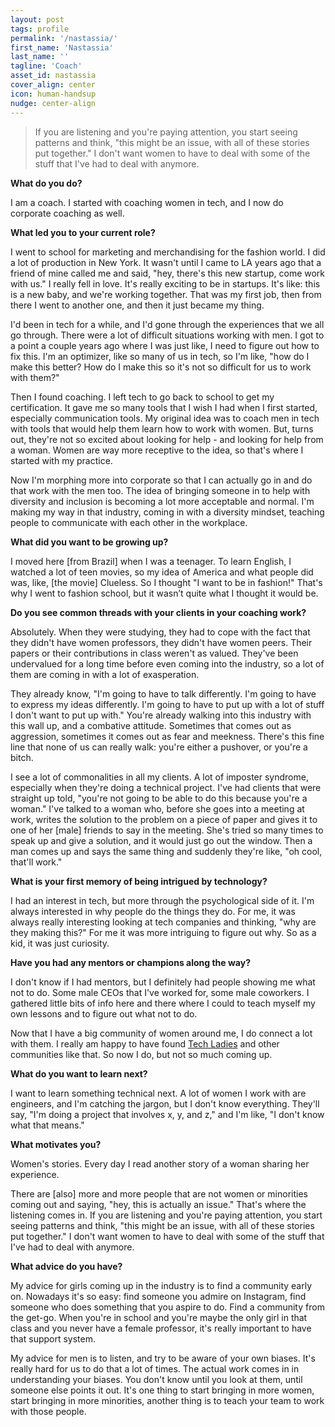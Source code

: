```yaml
---
layout: post
tags: profile
permalink: '/nastassia/'
first_name: 'Nastassia'
last_name: ''
tagline: 'Coach'
asset_id: nastassia
cover_align: center
icon: human-handsup
nudge: center-align
---
```


> If you are listening and you're paying attention, you start seeing patterns and think, "this might be an issue, with all of these stories put together." I don't want women to have to deal with some of the stuff that I've had to deal with anymore.

**What do you do?**

I am a coach. I started with coaching women in tech, and I now do corporate coaching as well.

**What led you to your current role?**

I went to school for marketing and merchandising for the fashion world. I did a lot of production in New York. It wasn't until I came to LA years ago that a friend of mine called me and said, "hey, there's this new startup, come work with us." I really fell in love. It's really exciting to be in startups. It's like: this is a new baby, and we're working together. That was my first job, then from there I went to another one, and then it just became my thing.

I'd been in tech for a while, and I'd gone through the experiences that we all go through. There were a lot of difficult situations working with men. I got to a point a couple years ago where I was just like, I need to figure out how to fix this. I'm an optimizer, like so many of us in tech, so I'm like, "how do I make this better? How do I make this so it's not so difficult for us to work with them?"

Then I found coaching. I left tech to go back to school to get my certification. It gave me so many tools that I wish I had when I first started, especially communication tools. My original idea was to coach men in tech with tools that would help them learn how to work with women. But, turns out, they're not so excited about looking for help - and looking for help from a woman. Women are way more receptive to the idea, so that's where I started with my practice.

Now I'm morphing more into corporate so that I can actually go in and do that work with the men too. The idea of bringing someone in to help with diversity and inclusion is becoming a lot more acceptable and normal. I'm making my way in that industry, coming in with a diversity mindset, teaching people to communicate with each other in the workplace.

**What did you want to be growing up?**

I moved here [from Brazil] when I was a teenager. To learn English, I watched a lot of teen movies, so my idea of America and what people did was, like, [the movie] Clueless. So I thought "I want to be in fashion!" That's why I went to fashion school, but it wasn’t quite what I thought it would be.

**Do you see common threads with your clients in your coaching work?**

Absolutely. When they were studying, they had to cope with the fact that they didn't have women professors, they didn't have women peers. Their papers or their contributions in class weren't as valued. They've been undervalued for a long time before even coming into the industry, so a lot of them are coming in with a lot of exasperation.

They already know, "I'm going to have to talk differently. I'm going to have to express my ideas differently. I'm going to have to put up with a lot of stuff I don't want to put up with." You're already walking into this industry with this wall up, and a combative attitude. Sometimes that comes out as aggression, sometimes it comes out as fear and meekness. There's this fine line that none of us can really walk: you're either a pushover, or you're a bitch.

I see a lot of commonalities in all my clients. A lot of imposter syndrome, especially when they're doing a technical project. I've had clients that were straight up told, "you're not going to be able to do this because you're a woman." I've talked to a woman who, before she goes into a meeting at work, writes the solution to the problem on a piece of paper and gives it to one of her [male] friends to say in the meeting. She's tried so many times to speak up and give a solution, and it would just go out the window. Then a man comes up and says the same thing and suddenly they're like, "oh cool, that'll work."

**What is your first memory of being intrigued by technology?**

I had an interest in tech, but more through the psychological side of it. I'm always interested in why people do the things they do. For me, it was always really interesting looking at tech companies and thinking, "why are they making this?" For me it was more intriguing to figure out why. So as a kid, it was just curiosity.

**Have you had any mentors or champions along the way?**

I don't know if I had mentors, but I definitely had people showing me what not to do. Some male CEOs that I've worked for, some male coworkers. I gathered little bits of info here and there where I could to teach myself my own lessons and to figure out what not to do.

Now that I have a big community of women around me, I do connect a lot with them. I really am happy to have found <a href="https://www.hiretechladies.com/" target="_blank">Tech Ladies</a> and other communities like that. So now I do, but not so much coming up.

**What do you want to learn next?**

I want to learn something technical next. A lot of women I work with are engineers, and I'm catching the jargon, but I don't know everything. They'll say, "I'm doing a project that involves x, y, and z," and I'm like, "I don't know what that means."

**What motivates you?**

Women's stories. Every day I read another story of a woman sharing her experience.

There are [also] more and more people that are not women or minorities coming out and saying, "hey, this is actually an issue." That's where the listening comes in. If you are listening and you're paying attention, you start seeing patterns and think, "this might be an issue, with all of these stories put together." I don't want women to have to deal with some of the stuff that I've had to deal with anymore.

**What advice do you have?**

My advice for girls coming up in the industry is to find a community early on. Nowadays it's so easy: find someone you admire on Instagram, find someone who does something that you aspire to do. Find a community from the get-go. When you're in school and you're maybe the only girl in that class and you never have a female professor, it's really important to have that support system.

My advice for men is to listen, and try to be aware of your own biases. It's really hard for us to do that a lot of times. The actual work comes in in understanding your biases. You don't know until you look at them, until someone else points it out. It's one thing to start bringing in more women, start bringing in more minorities, another thing is to teach your team to work with those people.
